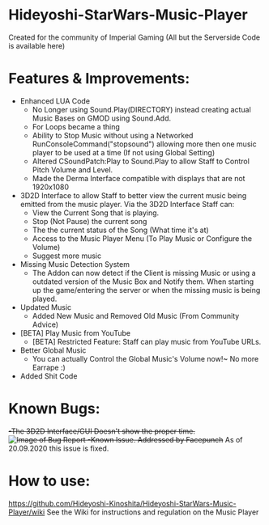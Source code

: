 # Hideyoshi-StarWars-Music-Player
Created for the community of Imperial Gaming (All but the Serverside Code is available here)

# Features & Improvements:
- Enhanced LUA Code
    - No Longer using Sound.Play(DIRECTORY) instead creating actual Music Bases on GMOD using Sound.Add.
    - For Loops became a thing
    - Ability to Stop Music without using a Networked RunConsoleCommand("stopsound") allowing more then
      one music player to be used at a time (If not using Global Setting)
    - Altered CSoundPatch:Play to Sound.Play to allow Staff to Control Pitch Volume and Level.
    - Made the Derma Interface compatible with displays that are not 1920x1080
- 3D2D Interface to allow Staff to better view the current music being emitted from the music player. Via the 3D2D Interface Staff can:
    - View the Current Song that is playing.
    - Stop (Not Pause) the current song
    - The the current status of the Song (What time it's at)
    - Access to the Music Player Menu (To Play Music or Configure the Volume)
    - Suggest more music
- Missing Music Detection System
    - The Addon can now detect if the Client is missing Music or using a outdated version of the Music Box and Notify them. When starting up the game/entering the server or when the missing music is being played.
- Updated Music
    - Added New Music and Removed Old Music (From Community Advice)
- [BETA] Play Music from YouTube
    - [BETA] Restricted Feature: Staff can play music from YouTube URLs.
- Better Global Music
    - You can actually Control the Global Music's Volume now!~ No more Earrape :)
- Added Shit Code

# Known Bugs:
~~-The 3D2D Interface/GUI Doesn't show the proper time.
![Image of Bug Report](https://i.imgur.com/pGd9176.jpg)
    -Known Issue. Addressed by Facepunch~~
As of 20.09.2020 this issue is fixed.

# How to use:
https://github.com/Hideyoshi-Kinoshita/Hideyoshi-StarWars-Music-Player/wiki
See the Wiki for instructions and regulation on the Music Player
